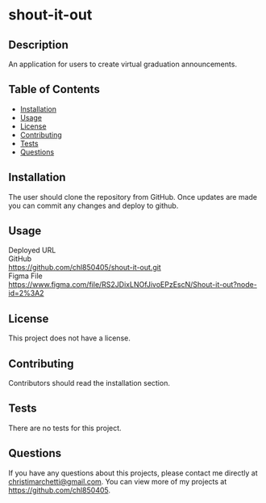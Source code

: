 # shout-it-out

## Description

An application for users to create virtual graduation announcements.

## Table of Contents

- [Installation](#installation)
- [Usage](#usage)
- [License](#license)
- [Contributing](#contributing)
- [Tests](#tests)
- [Questions](#questions)

## Installation

The user should clone the repository from GitHub. Once updates are made you can commit any changes and deploy to github.

## Usage


Deployed URL
<br/>
GitHub
<br/>
https://github.com/chl850405/shout-it-out.git 
<br/>
Figma File
<br/>
https://www.figma.com/file/RS2JDixLNOfJivoEPzEscN/Shout-it-out?node-id=2%3A2 
<br/>

## License

This project does not have a license.

## Contributing

Contributors should read the installation section.

## Tests

There are no tests for this project.

## Questions

If you have any questions about this projects, please contact me directly at christimarchetti@gmail.com. You can view more of my projects at https://github.com/chl850405.
